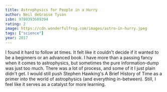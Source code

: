 ```yaml
---
title: Astrophysics for People in a Hurry
author: Neil deGrasse Tyson
isbn: 9780393609394
rating: 2
image: https://cdn.wonderfulfrog.com/images/astro-in-hurry.jpeg
tags: ["science"]
year: 2017
---
```


I found it hard to follow at times. It felt like it couldn't decide if it wanted to be a beginners or an advanced book. I have more than a passing fancy when it comes to astrophysics, but sometimes the pure information-dump was just too much. There was a lot of process, and some of it I just plain didn't get. I would still push Stephen Hawking's A Brief History of Time as a primer into the world of astrophysics (and everything in-between). Still, I feel like it serves as a catalyst for more learning.
